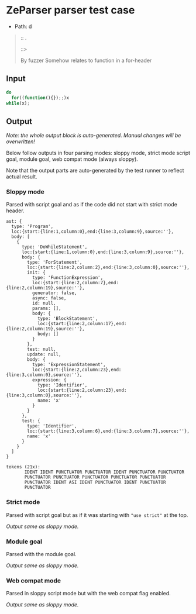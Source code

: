 # ZeParser parser test case

- Path: d

> :: .
>
> ::> 
>
> By fuzzer
Somehow relates to function in a for-header


## Input

`````js
do
  for((function(){});;)x
while(x);
`````

## Output

_Note: the whole output block is auto-generated. Manual changes will be overwritten!_

Below follow outputs in four parsing modes: sloppy mode, strict mode script goal, module goal, web compat mode (always sloppy).

Note that the output parts are auto-generated by the test runner to reflect actual result.

### Sloppy mode

Parsed with script goal and as if the code did not start with strict mode header.

`````
ast: {
  type: 'Program',
  loc:{start:{line:1,column:0},end:{line:3,column:9},source:''},
  body: [
    {
      type: 'DoWhileStatement',
      loc:{start:{line:1,column:0},end:{line:3,column:9},source:''},
      body: {
        type: 'ForStatement',
        loc:{start:{line:2,column:2},end:{line:3,column:0},source:''},
        init: {
          type: 'FunctionExpression',
          loc:{start:{line:2,column:7},end:{line:2,column:19},source:''},
          generator: false,
          async: false,
          id: null,
          params: [],
          body: {
            type: 'BlockStatement',
            loc:{start:{line:2,column:17},end:{line:2,column:19},source:''},
            body: []
          }
        },
        test: null,
        update: null,
        body: {
          type: 'ExpressionStatement',
          loc:{start:{line:2,column:23},end:{line:3,column:0},source:''},
          expression: {
            type: 'Identifier',
            loc:{start:{line:2,column:23},end:{line:3,column:0},source:''},
            name: 'x'
          }
        }
      },
      test: {
        type: 'Identifier',
        loc:{start:{line:3,column:6},end:{line:3,column:7},source:''},
        name: 'x'
      }
    }
  ]
}

tokens (21x):
       IDENT IDENT PUNCTUATOR PUNCTUATOR IDENT PUNCTUATOR PUNCTUATOR
       PUNCTUATOR PUNCTUATOR PUNCTUATOR PUNCTUATOR PUNCTUATOR
       PUNCTUATOR IDENT ASI IDENT PUNCTUATOR IDENT PUNCTUATOR
       PUNCTUATOR
`````

### Strict mode

Parsed with script goal but as if it was starting with `"use strict"` at the top.

_Output same as sloppy mode._

### Module goal

Parsed with the module goal.

_Output same as sloppy mode._

### Web compat mode

Parsed in sloppy script mode but with the web compat flag enabled.

_Output same as sloppy mode._
